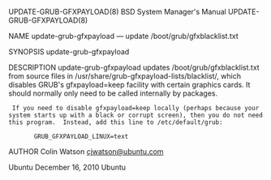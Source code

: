 UPDATE-GRUB-GFXPAYLOAD(8)                                                                BSD System Manager's Manual                                                                UPDATE-GRUB-GFXPAYLOAD(8)

NAME
     update-grub-gfxpayload — update /boot/grub/gfxblacklist.txt

SYNOPSIS
     update-grub-gfxpayload

DESCRIPTION
     update-grub-gfxpayload updates /boot/grub/gfxblacklist.txt from source files in /usr/share/grub-gfxpayload-lists/blacklist/, which disables GRUB's gfxpayload=keep facility with certain graphics cards.
     It should normally only need to be called internally by packages.

     If you need to disable gfxpayload=keep locally (perhaps because your system starts up with a black or corrupt screen), then you do not need this program.  Instead, add this line to /etc/default/grub:

           GRUB_GFXPAYLOAD_LINUX=text

AUTHOR
     Colin Watson <cjwatson@ubuntu.com>

Ubuntu                                                                                        December 16, 2010                                                                                        Ubuntu
